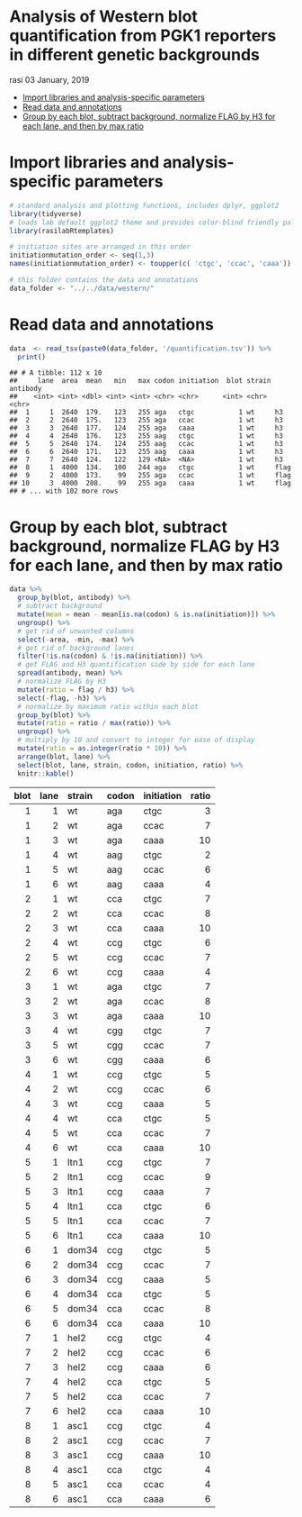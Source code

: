 Analysis of Western blot quantification from PGK1 reporters in different genetic backgrounds
================
rasi
03 January, 2019

-   [Import libraries and analysis-specific parameters](#import-libraries-and-analysis-specific-parameters)
-   [Read data and annotations](#read-data-and-annotations)
-   [Group by each blot, subtract background, normalize FLAG by H3 for each lane, and then by max ratio](#group-by-each-blot-subtract-background-normalize-flag-by-h3-for-each-lane-and-then-by-max-ratio)

Import libraries and analysis-specific parameters
=================================================

``` r
# standard analysis and plotting functions, includes dplyr, ggplot2 
library(tidyverse)
# loads lab default ggplot2 theme and provides color-blind friendly palette
library(rasilabRtemplates)

# initiation sites are arranged in this order
initiationmutation_order <- seq(1,3)
names(initiationmutation_order) <- toupper(c( 'ctgc', 'ccac', 'caaa'))

# this folder contains the data and annotations
data_folder <- "../../data/western/"
```

Read data and annotations
=========================

``` r
data  <- read_tsv(paste0(data_folder, '/quantification.tsv')) %>% 
  print()
```

    ## # A tibble: 112 x 10
    ##     lane  area  mean   min   max codon initiation  blot strain antibody
    ##    <int> <int> <dbl> <int> <int> <chr> <chr>      <int> <chr>  <chr>   
    ##  1     1  2640  179.   123   255 aga   ctgc           1 wt     h3      
    ##  2     2  2640  175.   123   255 aga   ccac           1 wt     h3      
    ##  3     3  2640  177.   124   255 aga   caaa           1 wt     h3      
    ##  4     4  2640  176.   123   255 aag   ctgc           1 wt     h3      
    ##  5     5  2640  174.   124   255 aag   ccac           1 wt     h3      
    ##  6     6  2640  171.   123   255 aag   caaa           1 wt     h3      
    ##  7     7  2640  124.   122   129 <NA>  <NA>           1 wt     h3      
    ##  8     1  4000  134.   100   244 aga   ctgc           1 wt     flag    
    ##  9     2  4000  173.    99   255 aga   ccac           1 wt     flag    
    ## 10     3  4000  208.    99   255 aga   caaa           1 wt     flag    
    ## # ... with 102 more rows

Group by each blot, subtract background, normalize FLAG by H3 for each lane, and then by max ratio
==================================================================================================

``` r
data %>% 
  group_by(blot, antibody) %>% 
  # subtract background
  mutate(mean = mean - mean[is.na(codon) & is.na(initiation)]) %>% 
  ungroup() %>% 
  # get rid of unwanted columns
  select(-area, -min, -max) %>% 
  # get rid of background lanes
  filter(!is.na(codon) & !is.na(initiation)) %>% 
  # get FLAG and H3 quantification side by side for each lane
  spread(antibody, mean) %>% 
  # normalize FLAG by H3
  mutate(ratio = flag / h3) %>% 
  select(-flag, -h3) %>% 
  # normalize by maximum ratio within each blot
  group_by(blot) %>% 
  mutate(ratio = ratio / max(ratio)) %>%
  ungroup() %>% 
  # multiply by 10 and convert to integer for ease of display
  mutate(ratio = as.integer(ratio * 10)) %>%
  arrange(blot, lane) %>% 
  select(blot, lane, strain, codon, initiation, ratio) %>%
  knitr::kable()
```

|  blot|  lane| strain | codon | initiation |  ratio|
|-----:|-----:|:-------|:------|:-----------|------:|
|     1|     1| wt     | aga   | ctgc       |      3|
|     1|     2| wt     | aga   | ccac       |      7|
|     1|     3| wt     | aga   | caaa       |     10|
|     1|     4| wt     | aag   | ctgc       |      2|
|     1|     5| wt     | aag   | ccac       |      6|
|     1|     6| wt     | aag   | caaa       |      4|
|     2|     1| wt     | cca   | ctgc       |      7|
|     2|     2| wt     | cca   | ccac       |      8|
|     2|     3| wt     | cca   | caaa       |     10|
|     2|     4| wt     | ccg   | ctgc       |      6|
|     2|     5| wt     | ccg   | ccac       |      7|
|     2|     6| wt     | ccg   | caaa       |      4|
|     3|     1| wt     | aga   | ctgc       |      7|
|     3|     2| wt     | aga   | ccac       |      8|
|     3|     3| wt     | aga   | caaa       |     10|
|     3|     4| wt     | cgg   | ctgc       |      7|
|     3|     5| wt     | cgg   | ccac       |      7|
|     3|     6| wt     | cgg   | caaa       |      6|
|     4|     1| wt     | ccg   | ctgc       |      5|
|     4|     2| wt     | ccg   | ccac       |      6|
|     4|     3| wt     | ccg   | caaa       |      5|
|     4|     4| wt     | cca   | ctgc       |      5|
|     4|     5| wt     | cca   | ccac       |      7|
|     4|     6| wt     | cca   | caaa       |     10|
|     5|     1| ltn1   | ccg   | ctgc       |      7|
|     5|     2| ltn1   | ccg   | ccac       |      9|
|     5|     3| ltn1   | ccg   | caaa       |      7|
|     5|     4| ltn1   | cca   | ctgc       |      6|
|     5|     5| ltn1   | cca   | ccac       |      7|
|     5|     6| ltn1   | cca   | caaa       |     10|
|     6|     1| dom34  | ccg   | ctgc       |      5|
|     6|     2| dom34  | ccg   | ccac       |      7|
|     6|     3| dom34  | ccg   | caaa       |      5|
|     6|     4| dom34  | cca   | ctgc       |      5|
|     6|     5| dom34  | cca   | ccac       |      8|
|     6|     6| dom34  | cca   | caaa       |     10|
|     7|     1| hel2   | ccg   | ctgc       |      4|
|     7|     2| hel2   | ccg   | ccac       |      6|
|     7|     3| hel2   | ccg   | caaa       |      6|
|     7|     4| hel2   | cca   | ctgc       |      5|
|     7|     5| hel2   | cca   | ccac       |      7|
|     7|     6| hel2   | cca   | caaa       |     10|
|     8|     1| asc1   | ccg   | ctgc       |      4|
|     8|     2| asc1   | ccg   | ccac       |      7|
|     8|     3| asc1   | ccg   | caaa       |     10|
|     8|     4| asc1   | cca   | ctgc       |      4|
|     8|     5| asc1   | cca   | ccac       |      4|
|     8|     6| asc1   | cca   | caaa       |      6|
